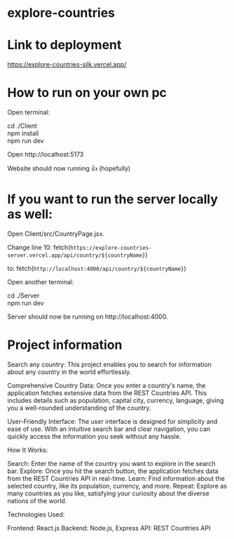 # explore-countries

# Link to deployment

https://explore-countries-silk.vercel.app/

# How to run on your own pc

Open terminal:

cd ./Client  
npm install  
npm run dev  

Open http://localhost:5173

Website should now running 👍 (hopefully)

# If you want to run the server locally as well:

Open Client/src/CountryPage.jsx.

Change line 10: fetch(`https://explore-countries-server.vercel.app/api/country/${countryName}`)

to: fetch(`http://localhost:4000/api/country/${countryName}`)

Open another terminal:

cd ./Server  
npm run dev  

Server should now be running on http://localhost:4000.

# Project information

Search any country: This project enables you to search for information about any country in the world effortlessly.

Comprehensive Country Data: Once you enter a country's name, the application fetches extensive data from the REST Countries API. This includes details such as population, capital city, currency, language, giving you a well-rounded understanding of the country.

User-Friendly Interface: The user interface is designed for simplicity and ease of use. With an intuitive search bar and clear navigation, you can quickly access the information you seek without any hassle.

How It Works:

Search: Enter the name of the country you want to explore in the search bar.
Explore: Once you hit the search button, the application fetches data from the REST Countries API in real-time.
Learn: Find information about the selected country, like its population, currency, and more.
Repeat: Explore as many countries as you like, satisfying your curiosity about the diverse nations of the world.

Technologies Used:

Frontend: React.js
Backend: Node.js, Express
API: REST Countries API
